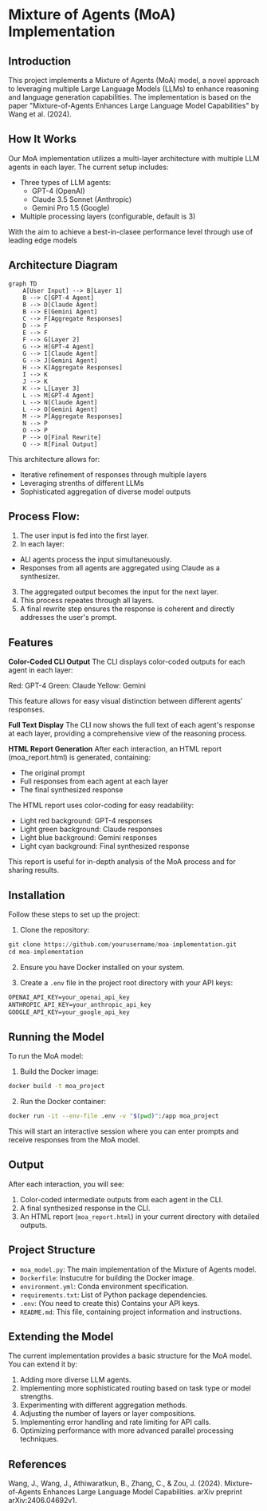 # Mixture of Agents (MoA) Implementation

## Introduction
This project implements a Mixture of Agents (MoA) model, a novel approach to leveraging multiple Large Language Models (LLMs) to enhance reasoning and language generation capabilities. The implementation is based on the paper "Mixture-of-Agents Enhances Large Language Model Capabilities" by Wang et al. (2024).

## How It Works

Our MoA implementation utilizes a multi-layer architecture with multiple LLM agents in each layer. The current setup includes:

- Three types of LLM agents:
    - GPT-4 (OpenAI)
    - Claude 3.5 Sonnet (Anthropic)
    - Gemini Pro 1.5 (Google)
- Multiple processing layers (configurable, default is 3)

With the aim to achieve a best-in-clasee performance level through use of leading edge models

## Architecture Diagram

```mermaid
graph TD
    A[User Input] --> B[Layer 1]
    B --> C[GPT-4 Agent]
    B --> D[Claude Agent]
    B --> E[Gemini Agent]
    C --> F[Aggregate Responses]
    D --> F
    E --> F
    F --> G[Layer 2]
    G --> H[GPT-4 Agent]
    G --> I[Claude Agent]
    G --> J[Gemini Agent]
    H --> K[Aggregate Responses]
    I --> K
    J --> K
    K --> L[Layer 3]
    L --> M[GPT-4 Agent]
    L --> N[Claude Agent]
    L --> O[Gemini Agent]
    M --> P[Aggregate Responses]
    N --> P
    O --> P
    P --> Q[Final Rewrite]
    Q --> R[Final Output]
```

This architecture allows for:

- Iterative refinement of responses through multiple layers
- Leveraging strenths of different LLMs
- Sophisticated aggregation of diverse model outputs

## Process Flow:

1. The user input is fed into the first layer.
2. In each layer:
 - ALl agents process the input simultaneuously.
 - Responses from all agents are aggregated using Claude as a synthesizer.
3. The aggregated output becomes the input for the next layer.
4. This process repeates through all layers.
5. A final rewrite step ensures the response is coherent and directly addresses the user's prompt.

## Features

**Color-Coded CLI Output**
The CLI displays color-coded outputs for each agent in each layer:

Red: GPT-4
Green: Claude
Yellow: Gemini

This feature allows for easy visual distinction between different agents' responses.

**Full Text Display**
The CLI now shows the full text of each agent's response at each layer, providing a comprehensive view of the reasoning process.

**HTML Report Generation**
After each interaction, an HTML report (moa_report.html) is generated, containing:

- The original prompt
- Full responses from each agent at each layer
- The final synthesized response

The HTML report uses color-coding for easy readability:

- Light red background: GPT-4 responses
- Light green background: Claude responses
- Light blue background: Gemini responses
- Light cyan background: Final synthesized response

This report is useful for in-depth analysis of the MoA process and for sharing results.

## Installation
Follow these steps to set up the project:

1. Clone the repository:
```python
git clone https://github.com/yourusername/moa-implementation.git
cd moa-implementation
```

2. Ensure you have Docker installed on your system.

3. Create a `.env` file in the project root directory with your API keys:
```markdown
OPENAI_API_KEY=your_openai_api_key
ANTHROPIC_API_KEY=your_anthropic_api_key
GOOGLE_API_KEY=your_google_api_key
```

## Running the Model
To run the MoA model:

1. Build the Docker image:
```bash
docker build -t moa_project
```
2. Run the Docker container:
```bash
docker run -it --env-file .env -v "$(pwd)":/app moa_project
```

This will start an interactive session where you can enter prompts and receive responses from the MoA model.

## Output

After each interaction, you will see:

1. Color-coded intermediate outputs from each agent in the CLI.
2. A final synthesized response in the CLI.
3. An HTML report (`moa_report.html`) in your current directory with detailed outputs.

## Project Structure

- `moa_model.py`: The main implementation of the Mixture of Agents model.
- `Dockerfile`: Instucutre for building the Docker image.
- `environment.yml`: Conda environment specification.
- `requirements.txt`: List of Python package dependencies.
- `.env`: (You need to create this) Contains your API keys.
- `README.md`: This file, containing project information and instructions.

## Extending the Model
The current implementation provides a basic structure for the MoA model. You can extend it by:

1. Adding more diverse LLM agents.
2. Implementing more sophisticated routing based on task type or model strengths.
3. Experimenting with different aggregation methods.
4. Adjusting the number of layers or layer compositions.
5. Implementing error handling and rate limiting for API calls.
6. Optimizing performance with more advanced parallel processing techniques.

## References
Wang, J., Wang, J., Athiwaratkun, B., Zhang, C., & Zou, J. (2024). Mixture-of-Agents Enhances Large Language Model Capabilities. arXiv preprint arXiv:2406.04692v1.
